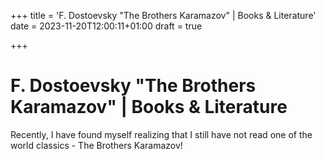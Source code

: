 +++
title = 'F. Dostoevsky "The Brothers Karamazov" | Books & Literature'
date = 2023-11-20T12:00:11+01:00
draft = true

+++

# F. Dostoevsky "The Brothers Karamazov" | Books & Literature

Recently, I have found myself realizing that I still have not read one of the world classics - The Brothers Karamazov! 
